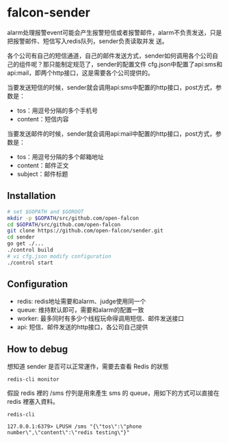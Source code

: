 falcon-sender
=============

alarm处理报警event可能会产生报警短信或者报警邮件，alarm不负责发送，只是把报警邮件、短信写入redis队列，sender负责读取并发
送。

各个公司有自己的短信通道，自己的邮件发送方式，sender如何调用各个公司自己的组件呢？那只能制定规范了，sender的配置文件
cfg.json中配置了api:sms和api:mail，即两个http接口，这是需要各个公司提供的。

当要发送短信的时候，sender就会调用api:sms中配置的http接口，post方式，参数是：

- tos：用逗号分隔的多个手机号
- content：短信内容

当要发送邮件的时候，sender就会调用api:mail中配置的http接口，post方式，参数是：

- tos：用逗号分隔的多个邮箱地址
- content：邮件正文
- subject：邮件标题

## Installation

```bash
# set $GOPATH and $GOROOT
mkdir -p $GOPATH/src/github.com/open-falcon
cd $GOPATH/src/github.com/open-falcon
git clone https://github.com/open-falcon/sender.git
cd sender
go get ./...
./control build
# vi cfg.json modify configuration
./control start
```

## Configuration

- redis: redis地址需要和alarm、judge使用同一个
- queue: 维持默认即可，需要和alarm的配置一致
- worker: 最多同时有多少个线程玩命得调用短信、邮件发送接口
- api: 短信、邮件发送的http接口，各公司自己提供

## How to debug

想知道 sender 是否可以正常運作，需要去查看 Redis 的狀態
```
redis-cli monitor
```

假設 redis 裡的 /sms 佇列是用來產生 sms 的 queue，用如下的方式可以直接在 redis 裡塞入資料。

```
redis-cli

127.0.0.1:6379> LPUSH /sms "{\"tos\":\"phone number\",\"content\":\"redis testing\"}"
```
